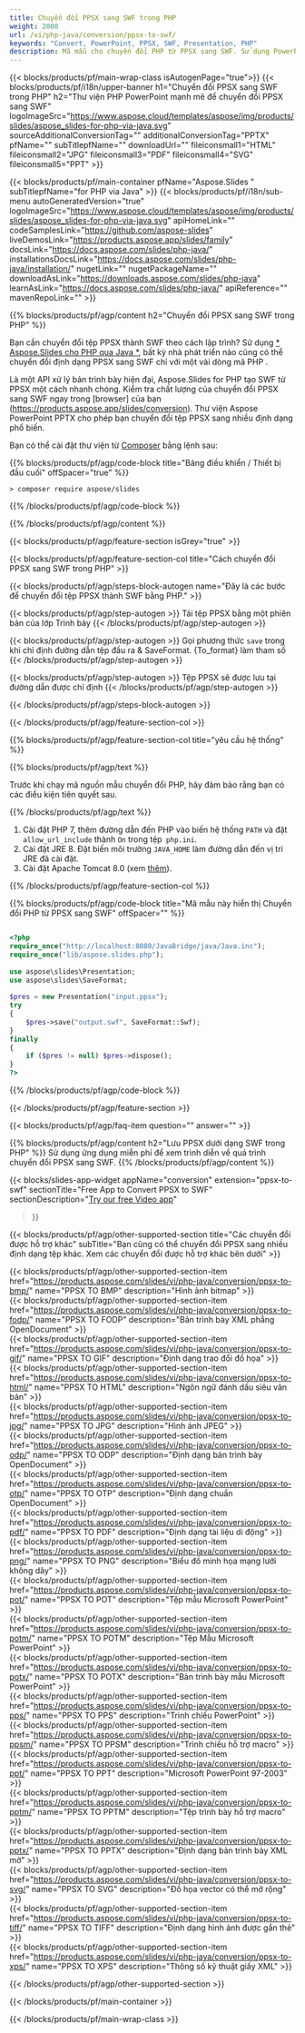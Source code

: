 ```yaml
---
title: Chuyển đổi PPSX sang SWF trong PHP
weight: 2080
url: /vi/php-java/conversion/ppsx-to-swf/ 
keywords: "Convert, PowerPoint, PPSX, SWF, Presentation, PHP"
description: Mã mẫu cho chuyển đổi PHP từ PPSX sang SWF. Sử dụng PowerPoint PHP API để chuyển đổi hàng loạt tệp PPSX sang tệp SWF.
---
```


{{< blocks/products/pf/main-wrap-class isAutogenPage="true">}}
{{< blocks/products/pf/i18n/upper-banner h1="Chuyển đổi PPSX sang SWF trong PHP" h2="Thư viện PHP PowerPoint mạnh mẽ để chuyển đổi PPSX sang SWF" logoImageSrc="https://www.aspose.cloud/templates/aspose/img/products/slides/aspose_slides-for-php-via-java.svg" sourceAdditionalConversionTag="" additionalConversionTag="PPTX" pfName="" subTitlepfName="" downloadUrl="" fileiconsmall1="HTML" fileiconsmall2="JPG" fileiconsmall3="PDF" fileiconsmall4="SVG" fileiconsmall5="PPT" >}}

{{< blocks/products/pf/main-container pfName="Aspose.Slides " subTitlepfName="for PHP via Java" >}}
{{< blocks/products/pf/i18n/sub-menu autoGeneratedVersion="true" logoImageSrc="https://www.aspose.cloud/templates/aspose/img/products/slides/aspose_slides-for-php-via-java.svg" apiHomeLink="" codeSamplesLink="https://github.com/aspose-slides" liveDemosLink="https://products.aspose.app/slides/family" docsLink="https://docs.aspose.com/slides/php-java/" installationsDocsLink="https://docs.aspose.com/slides/php-java/installation/" nugetLink="" nugetPackageName="" downloadAsLink="https://downloads.aspose.com/slides/php-java" learnAsLink="https://docs.aspose.com/slides/php-java/" apiReference="" mavenRepoLink="" >}}

{{% blocks/products/pf/agp/content h2="Chuyển đổi PPSX sang SWF trong PHP" %}}

Bạn cần chuyển đổi tệp PPSX thành SWF theo cách lập trình? Sử dụng [* Aspose.Slides cho PHP qua Java *](https://products.aspose.com/slides/vi/php-java/), bất kỳ nhà phát triển nào cũng có thể chuyển đổi định dạng PPSX sang SWF chỉ với một vài dòng mã PHP .

Là một API xử lý bản trình bày hiện đại, Aspose.Slides for PHP tạo SWF từ PPSX một cách nhanh chóng. Kiểm tra chất lượng của chuyển đổi PPSX sang SWF ngay trong [browser] của bạn (https://products.aspose.app/slides/conversion). Thư viện Aspose PowerPoint PPTX cho phép bạn chuyển đổi tệp PPSX sang nhiều định dạng phổ biến.

Bạn có thể cài đặt thư viện từ [Composer](https://packagist.org/packages/aspose/slides) bằng lệnh sau:

{{% blocks/products/pf/agp/code-block title="Bảng điều khiển / Thiết bị đầu cuối" offSpacer="true" %}}

```console
> composer require aspose/slides 

```

{{% /blocks/products/pf/agp/code-block %}}

{{% /blocks/products/pf/agp/content %}}

{{< blocks/products/pf/agp/feature-section isGrey="true" >}}

{{< blocks/products/pf/agp/feature-section-col title="Cách chuyển đổi PPSX sang SWF trong PHP" >}}

{{< blocks/products/pf/agp/steps-block-autogen name="Đây là các bước để chuyển đổi tệp PPSX thành SWF bằng PHP." >}}

{{< blocks/products/pf/agp/step-autogen >}}
Tải tệp PPSX bằng một phiên bản của lớp Trình bày
{{< /blocks/products/pf/agp/step-autogen >}}

{{< blocks/products/pf/agp/step-autogen >}}
Gọi phương thức `save` trong khi chỉ định đường dẫn tệp đầu ra & SaveFormat. {To_format} làm tham số
{{< /blocks/products/pf/agp/step-autogen >}}

{{< blocks/products/pf/agp/step-autogen >}}
Tệp PPSX sẽ được lưu tại đường dẫn được chỉ định
{{< /blocks/products/pf/agp/step-autogen >}}

{{< /blocks/products/pf/agp/steps-block-autogen >}}

{{< /blocks/products/pf/agp/feature-section-col >}}

{{% blocks/products/pf/agp/feature-section-col title="yêu cầu hệ thống" %}}

{{% blocks/products/pf/agp/text %}}

 Trước khi chạy mã nguồn mẫu chuyển đổi PHP, hãy đảm bảo rằng bạn có các điều kiện tiên quyết sau.

{{% /blocks/products/pf/agp/text %}}

1. Cài đặt PHP 7, thêm đường dẫn đến PHP vào biến hệ thống `PATH` và đặt` allow_url_include` thành `On` trong tệp` php.ini`.
1. Cài đặt JRE 8. Đặt biến môi trường `JAVA_HOME` làm đường dẫn đến vị trí JRE đã cài đặt.
1. Cài đặt Apache Tomcat 8.0 (xem [thêm](https://docs.aspose.com/slides/php-java/installation/)). 

{{% /blocks/products/pf/agp/feature-section-col %}}

{{% blocks/products/pf/agp/code-block title="Mã mẫu này hiển thị Chuyển đổi PHP từ PPSX sang SWF" offSpacer="" %}}

```php

<?php
require_once("http://localhost:8080/JavaBridge/java/Java.inc");
require_once("lib/aspose.slides.php");
 
use aspose\slides\Presentation;
use aspose\slides\SaveFormat;
 
$pres = new Presentation("input.ppsx");
try
{
    $pres->save("output.swf", SaveFormat::Swf);
}
finally
{
    if ($pres != null) $pres->dispose();
}
?>

```
{{% /blocks/products/pf/agp/code-block %}}

{{< /blocks/products/pf/agp/feature-section >}}

{{< blocks/products/pf/agp/faq-item question="" answer="" >}}
 
{{% blocks/products/pf/agp/content h2="Lưu PPSX dưới dạng SWF trong PHP" %}}
Sử dụng ứng dụng miễn phí để xem trình diễn về quá trình chuyển đổi PPSX sang SWF. 
{{% /blocks/products/pf/agp/content %}}

<!-- aboutfile Starts -->

{{< blocks/slides-app-widget 
appName="conversion"
extension="ppsx-to-swf"
sectionTitle="Free App to Convert PPSX to SWF" 
sectionDescription="[Try our free Video app](https://products.aspose.app/slides/video/)" 
>}}

<!-- aboutfile Ends -->

{{< blocks/products/pf/agp/other-supported-section title="Các chuyển đổi được hỗ trợ khác" subTitle="Bạn cũng có thể chuyển đổi PPSX sang nhiều định dạng tệp khác. Xem các chuyển đổi được hỗ trợ khác bên dưới" >}}

{{< blocks/products/pf/agp/other-supported-section-item href="https://products.aspose.com/slides/vi/php-java/conversion/ppsx-to-bmp/" name="PPSX TO BMP" description="Hình ảnh bitmap" >}}  
{{< blocks/products/pf/agp/other-supported-section-item href="https://products.aspose.com/slides/vi/php-java/conversion/ppsx-to-fodp/" name="PPSX TO FODP" description="Bản trình bày XML phẳng OpenDocument" >}}  
{{< blocks/products/pf/agp/other-supported-section-item href="https://products.aspose.com/slides/vi/php-java/conversion/ppsx-to-gif/" name="PPSX TO GIF" description="Định dạng trao đổi đồ họa" >}}  
{{< blocks/products/pf/agp/other-supported-section-item href="https://products.aspose.com/slides/vi/php-java/conversion/ppsx-to-html/" name="PPSX TO HTML" description="Ngôn ngữ đánh dấu siêu văn bản" >}}  
{{< blocks/products/pf/agp/other-supported-section-item href="https://products.aspose.com/slides/vi/php-java/conversion/ppsx-to-jpg/" name="PPSX TO JPG" description="Hình ảnh JPEG" >}}  
{{< blocks/products/pf/agp/other-supported-section-item href="https://products.aspose.com/slides/vi/php-java/conversion/ppsx-to-odp/" name="PPSX TO ODP" description="Định dạng bản trình bày OpenDocument" >}}  
{{< blocks/products/pf/agp/other-supported-section-item href="https://products.aspose.com/slides/vi/php-java/conversion/ppsx-to-otp/" name="PPSX TO OTP" description="Định dạng chuẩn OpenDocument" >}}  
{{< blocks/products/pf/agp/other-supported-section-item href="https://products.aspose.com/slides/vi/php-java/conversion/ppsx-to-pdf/" name="PPSX TO PDF" description="Định dạng tài liệu di động" >}}  
{{< blocks/products/pf/agp/other-supported-section-item href="https://products.aspose.com/slides/vi/php-java/conversion/ppsx-to-png/" name="PPSX TO PNG" description="Biểu đồ minh họa mạng lưới không dây" >}}  
{{< blocks/products/pf/agp/other-supported-section-item href="https://products.aspose.com/slides/vi/php-java/conversion/ppsx-to-pot/" name="PPSX TO POT" description="Tệp mẫu Microsoft PowerPoint" >}}  
{{< blocks/products/pf/agp/other-supported-section-item href="https://products.aspose.com/slides/vi/php-java/conversion/ppsx-to-potm/" name="PPSX TO POTM" description="Tệp Mẫu Microsoft PowerPoint" >}}  
{{< blocks/products/pf/agp/other-supported-section-item href="https://products.aspose.com/slides/vi/php-java/conversion/ppsx-to-potx/" name="PPSX TO POTX" description="Bản trình bày mẫu Microsoft PowerPoint" >}}  
{{< blocks/products/pf/agp/other-supported-section-item href="https://products.aspose.com/slides/vi/php-java/conversion/ppsx-to-pps/" name="PPSX TO PPS" description="Trình chiếu PowerPoint" >}}  
{{< blocks/products/pf/agp/other-supported-section-item href="https://products.aspose.com/slides/vi/php-java/conversion/ppsx-to-ppsm/" name="PPSX TO PPSM" description="Trình chiếu hỗ trợ macro" >}}  
{{< blocks/products/pf/agp/other-supported-section-item href="https://products.aspose.com/slides/vi/php-java/conversion/ppsx-to-ppt/" name="PPSX TO PPT" description="Microsoft PowerPoint 97-2003" >}}  
{{< blocks/products/pf/agp/other-supported-section-item href="https://products.aspose.com/slides/vi/php-java/conversion/ppsx-to-pptm/" name="PPSX TO PPTM" description="Tệp trình bày hỗ trợ macro" >}}  
{{< blocks/products/pf/agp/other-supported-section-item href="https://products.aspose.com/slides/vi/php-java/conversion/ppsx-to-pptx/" name="PPSX TO PPTX" description="Định dạng bản trình bày XML mở" >}}  
{{< blocks/products/pf/agp/other-supported-section-item href="https://products.aspose.com/slides/vi/php-java/conversion/ppsx-to-svg/" name="PPSX TO SVG" description="Đồ họa vector có thể mở rộng" >}}  
{{< blocks/products/pf/agp/other-supported-section-item href="https://products.aspose.com/slides/vi/php-java/conversion/ppsx-to-tiff/" name="PPSX TO TIFF" description="Định dạng hình ảnh được gắn thẻ" >}}  
{{< blocks/products/pf/agp/other-supported-section-item href="https://products.aspose.com/slides/vi/php-java/conversion/ppsx-to-xps/" name="PPSX TO XPS" description="Thông số kỹ thuật giấy XML" >}}  


{{< /blocks/products/pf/agp/other-supported-section >}}

{{< /blocks/products/pf/main-container >}}
    
{{< /blocks/products/pf/main-wrap-class >}}